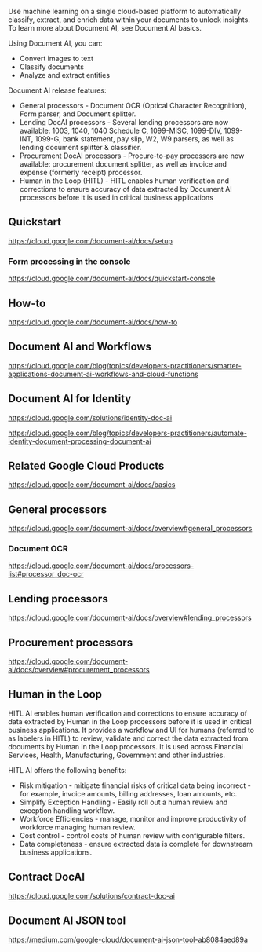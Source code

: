 Use machine learning on a single cloud-based platform to automatically classify, extract, and enrich data within your documents to unlock insights. To learn more about Document AI, see Document AI basics.

Using Document AI, you can:

- Convert images to text
- Classify documents
- Analyze and extract entities

Document AI release features:

- General processors - Document OCR (Optical Character Recognition), Form parser, and Document splitter.
- Lending DocAI processors - Several lending processors are now available: 1003, 1040, 1040 Schedule C, 1099-MISC, 1099-DIV, 1099-INT, 1099-G, bank statement, pay slip, W2, W9 parsers, as well as lending document splitter & classifier.
- Procurement DocAI processors - Procure-to-pay processors are now available: procurement document splitter, as well as invoice and expense (formerly receipt) processor.
- Human in the Loop (HITL) - HITL enables human verification and corrections to ensure accuracy of data extracted by Document AI processors before it is used in critical business applications

## Quickstart

https://cloud.google.com/document-ai/docs/setup

### Form processing in the console 

https://cloud.google.com/document-ai/docs/quickstart-console

## How-to


https://cloud.google.com/document-ai/docs/how-to

## Document AI and Workflows

https://cloud.google.com/blog/topics/developers-practitioners/smarter-applications-document-ai-workflows-and-cloud-functions

## Document AI for Identity

https://cloud.google.com/solutions/identity-doc-ai

https://cloud.google.com/blog/topics/developers-practitioners/automate-identity-document-processing-document-ai

## Related Google Cloud Products

https://cloud.google.com/document-ai/docs/basics


## General processors

https://cloud.google.com/document-ai/docs/overview#general_processors


### Document OCR

https://cloud.google.com/document-ai/docs/processors-list#processor_doc-ocr


## Lending processors


https://cloud.google.com/document-ai/docs/overview#lending_processors

## Procurement processors

https://cloud.google.com/document-ai/docs/overview#procurement_processors

## Human in the Loop

HITL AI enables human verification and corrections to ensure accuracy of data extracted by Human in the Loop processors before it is used in critical business applications. It provides a workflow and UI for humans (referred to as labelers in HITL) to review, validate and correct the data extracted from documents by Human in the Loop processors. It is used across Financial Services, Health, Manufacturing, Government and other industries.

HITL AI offers the following benefits:

- Risk mitigation - mitigate financial risks of critical data being incorrect - for example, invoice amounts, billing addresses, loan amounts, etc.
- Simplify Exception Handling - Easily roll out a human review and exception handling workflow.
- Workforce Efficiencies - manage, monitor and improve productivity of workforce managing human review.
- Cost control - control costs of human review with configurable filters.
-  Data completeness - ensure extracted data is complete for downstream business applications.


## Contract DocAI

https://cloud.google.com/solutions/contract-doc-ai

## Document AI JSON tool

https://medium.com/google-cloud/document-ai-json-tool-ab8084aed89a